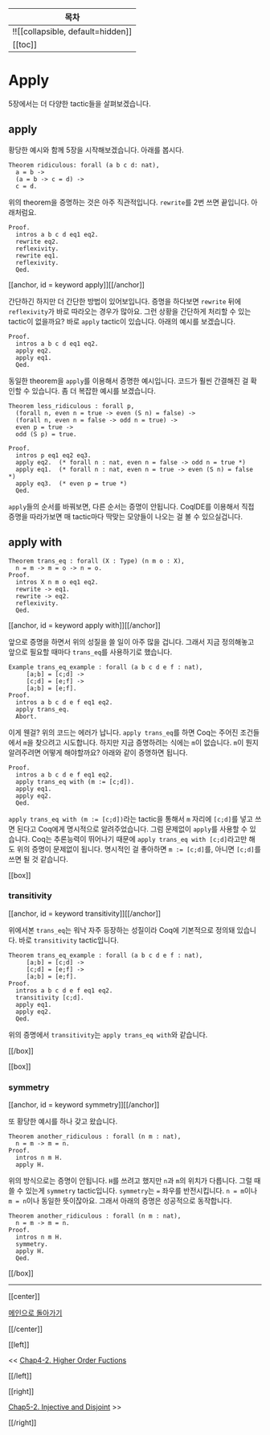 | 목차 |
|-------------------|
|!![[collapsible, default=hidden]]  |
|[[toc]]|

# Apply

5장에서는 더 다양한 tactic들을 살펴보겠습니다.

## apply

황당한 예시와 함께 5장을 시작해보겠습니다. 아래를 봅시다.

```coq, line_num
Theorem ridiculous: forall (a b c d: nat),
  a = b ->
  (a = b -> c = d) ->
  c = d.
```

위의 theorem을 증명하는 것은 아주 직관적입니다. `rewrite`를 2번 쓰면 끝입니다. 아래처럼요.

```coq, line_num
Proof.
  intros a b c d eq1 eq2.
  rewrite eq2.
  reflexivity.
  rewrite eq1.
  reflexivity.
  Qed.
```

[[anchor, id = keyword apply]][[/anchor]]

간단하긴 하지만 더 간단한 방법이 있어보입니다. 증명을 하다보면 `rewrite` 뒤에 `reflexivity`가 바로 따라오는 경우가 많아요. 그런 상황을 간단하게 처리할 수 있는 tactic이 없을까요? 바로 `apply` tactic이 있습니다. 아래의 예시를 보겠습니다.

```coq, line_num
Proof.
  intros a b c d eq1 eq2.
  apply eq2.
  apply eq1.
  Qed.
```

동일한 theorem을 `apply`를 이용해서 증명한 예시입니다. 코드가 훨씬 간결해진 걸 확인할 수 있습니다. 좀 더 복잡한 예시를 보겠습니다.

```coq, line_num
Theorem less_ridiculous : forall p,
  (forall n, even n = true -> even (S n) = false) ->
  (forall n, even n = false -> odd n = true) ->
  even p = true ->
  odd (S p) = true.

Proof.
  intros p eq1 eq2 eq3.
  apply eq2.  (* forall n : nat, even n = false -> odd n = true *)
  apply eq1.  (* forall n : nat, even n = true -> even (S n) = false *)
  apply eq3.  (* even p = true *)
  Qed.
```

`apply`들의 순서를 바꿔보면, 다른 순서는 증명이 안됩니다. CoqIDE를 이용해서 직접 증명을 따라가보면 매 tactic마다 딱맞는 모양들이 나오는 걸 볼 수 있으실겁니다.

## apply with

```coq, line_num
Theorem trans_eq : forall (X : Type) (n m o : X),
  n = m -> m = o -> n = o.
Proof.
  intros X n m o eq1 eq2.
  rewrite -> eq1.
  rewrite -> eq2.
  reflexivity.
  Qed.
```

[[anchor, id = keyword apply with]][[/anchor]]

앞으로 증명을 하면서 위의 성질을 쓸 일이 아주 많을 겁니다. 그래서 지금 정의해놓고 앞으로 필요할 때마다 `trans_eq`를 사용하기로 했습니다.

```coq, line_num
Example trans_eq_example : forall (a b c d e f : nat),
     [a;b] = [c;d] ->
     [c;d] = [e;f] ->
     [a;b] = [e;f].
Proof.
  intros a b c d e f eq1 eq2.
  apply trans_eq.
  Abort.
```

이게 웬걸? 위의 코드는 에러가 납니다. `apply trans_eq`를 하면 Coq는 주어진 조건들에서 `m`을 찾으려고 시도합니다. 하지만 지금 증명하려는 식에는 `m`이 없습니다. `m`이 뭔지 알려주려면 어떻게 해야할까요? 아래와 같이 증명하면 됩니다.

```coq, line_num
Proof.
  intros a b c d e f eq1 eq2.
  apply trans_eq with (m := [c;d]).
  apply eq1.
  apply eq2.
  Qed.
```

`apply trans_eq with (m := [c;d])`라는 tactic을 통해서 `m` 자리에 `[c;d]`를 넣고 쓰면 된다고 Coq에게 명시적으로 알려주었습니다. 그럼 문제없이 `apply`를 사용할 수 있습니다. Coq는 추론능력이 뛰어나기 때문에 `apply trans_eq with [c;d]`라고만 해도 위의 증명이 문제없이 됩니다. 명시적인 걸 좋아하면 `m := [c;d]`를, 아니면 `[c;d]`를 쓰면 될 것 같습니다.

[[box]]

### transitivity

[[anchor, id = keyword transitivity]][[/anchor]]

위에서본 `trans_eq`는 워낙 자주 등장하는 성질이라 Coq에 기본적으로 정의돼 있습니다. 바로 `transitivity` tactic입니다.

```coq, line_num
Theorem trans_eq_example : forall (a b c d e f : nat),
     [a;b] = [c;d] ->
     [c;d] = [e;f] ->
     [a;b] = [e;f].
Proof.
  intros a b c d e f eq1 eq2.
  transitivity [c;d].
  apply eq1.
  apply eq2.
  Qed.
```

위의 증명에서 `transitivity`는 `apply trans_eq with`와 같습니다.

[[/box]]

[[box]]

### symmetry

[[anchor, id = keyword symmetry]][[/anchor]]

또 황당한 예시를 하나 갖고 왔습니다.

```coq, line_num
Theorem another_ridiculous : forall (n m : nat),
  n = m -> m = n.
Proof.
  intros n m H.
  apply H.
```

위의 방식으로는 증명이 안됩니다. `H`를 쓰려고 했지만 `n`과 `m`의 위치가 다릅니다. 그럴 때 쓸 수 있는게 `symmetry` tactic입니다. `symmetry`는 `=` 좌우를 반전시킵니다. `n = m`이나 `m = n`이나 동일한 뜻이잖아요. 그래서 아래의 증명은 성공적으로 동작합니다.

```coq, line_num
Theorem another_ridiculous : forall (n m : nat),
  n = m -> m = n.
Proof.
  intros n m H.
  symmetry.
  apply H.
  Qed.
```

[[/box]]

---

[[center]]

[메인으로 돌아가기](index.html)

[[/center]]

[[left]]

<< [Chap4-2. Higher Order Fuctions](Chap4-2.html)

[[/left]]

[[right]]

[Chap5-2. Injective and Disjoint](Chap5-2.html) >>

[[/right]]